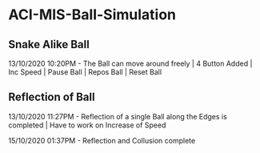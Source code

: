 # ACI-MIS-Ball-Simulation

## Snake Alike Ball

13/10/2020 10:20PM - The Ball can move around freely | 4 Button Added | Inc Speed | Pause Ball | Repos Ball | Reset Ball

## Reflection of Ball

13/10/2020 11:27PM - Reflection of a single Ball along the Edges is completed | Have to work on Increase of Speed

15/10/2020 01:37PM - Reflection and Collusion complete